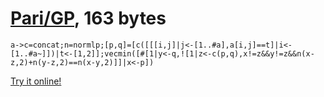# [Pari/GP], 163 bytes

    a->c=concat;n=normlp;[p,q]=[c([[[i,j]|j<-[1..#a],a[i,j]==t]|i<-[1..#a~]])|t<-[1,2]];vecmin([#[1|y<-q,![1|z<-c(p,q),x!=z&&y!=z&&n(x-z,2)+n(y-z,2)==n(x-y,2)]]|x<-p])

[Try it online!][TIO-kx5sw8m3]

[Pari/GP]: http://pari.math.u-bordeaux.fr/
[TIO-kx5sw8m3]: https://tio.run/##bY7hagMhDMdfxbZQlGk576tn32BPIPkgsg5La@0h4zxkr35L3Ab7MEKSX/4Jf5L9HNV73i7Mbl6dgw2PFHwxyabHfL9l47J8gnWBO@eivEK7Tsrp0@ngQfquWFugxV/1E0C0QpMcAczHW7jHxN3B6VYn9ZQ7hHVSgaOvkMvOrsdj7TXxRa1yFC@J1w7WklSRANoyqQxi8znfKvdMnVmeYyqIexr27MK9EJK5V1@4RqCOT9AbJI@yh/m/a8CTgUAOBhNDG5owDZngjk5@sC@Hzrqf/yXcmG8r8sWfvwA "Pari/GP – Try It Online"